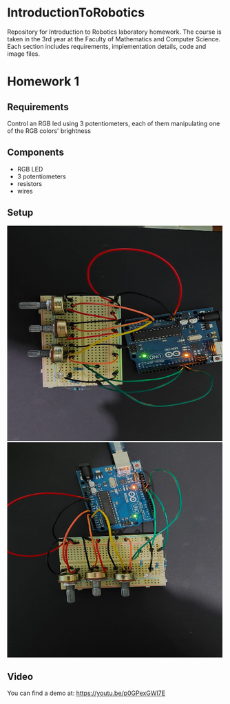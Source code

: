 # IntroductionToRobotics
Repository for Introduction to Robotics laboratory homework. The course is taken in the 3rd year at the Faculty of Mathematics and Computer Science. Each section includes requirements, implementation details, code and image files.


# Homework 1

## Requirements
Control an RGB led using 3 potentiometers, each of them manipulating one of the RGB colors' brightness

## Components
- RGB LED
- 3 potentiometers
- resistors
- wires

## Setup

<img src = "https://github.com/Madalina-Nicolescu/IntroductionToRobotics/blob/main/analogRGB/setup.jpeg" width = "500" height= "500">
<img src = "https://github.com/Madalina-Nicolescu/IntroductionToRobotics/blob/main/analogRGB/setup1.jpeg" width = "500" height= "500">

## Video
You can find a demo at: https://youtu.be/p0GPexGWI7E
